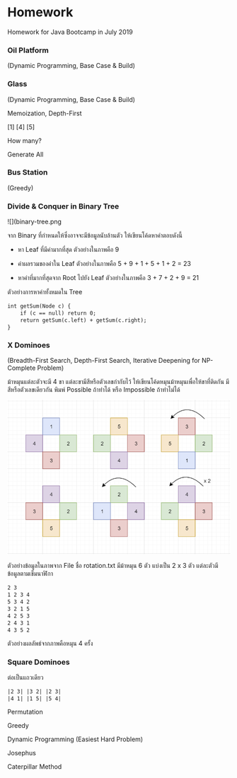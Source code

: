 # Homework
Homework for Java Bootcamp in July 2019

### Oil Platform
(Dynamic Programming, Base Case & Build)

### Glass
(Dynamic Programming, Base Case & Build)

Memoization, Depth-First

[1] [4] [5]

How many?

Generate All

### Bus Station
(Greedy)

### Divide & Conquer in Binary Tree

![](binary-tree.png

จาก Binary ที่กำหนดให้ซึ่งอาจจะมีข้อมูลนับล้านตัว 
ให้เขียนโค้ดหาคำตอบดังนี้

- หา Leaf ที่มีค่ามากที่สุด ตัวอย่างในภาพคือ 9

- ค่าผลรวมของค่าใน Leaf ตัวอย่างในภาพคือ 5 + 9 + 1 + 5 + 1 + 2 = 23

- หาค่าที่มากที่สุดจาก Root ไปยัง Leaf ตัวอย่างในภาพคือ 3 + 7 + 2 + 9 = 21

ตัวอย่างการหาค่าทั้งหมดใน Tree
```
int getSum(Node c) {
	if (c == null) return 0;
	return getSum(c.left) + getSum(c.right);
}
```

### X Dominoes
(Breadth-First Search, Depth-First Search, Iterative Deepening for NP-Complete Problem)

ม้าหมุนแต่ละตัวจะมี 4 ขา แต่ละขามีสีหรือตัวเลขกำกับไว้ ให้เขียนโค้ดหมุนม้าหมุนเพื่อให้ขาที่ติดกัน มีสีหรือตัวเลขเดียวกัน พิมพ์ Possible ถ้าทำได้ หรือ Impossible ถ้าทำไม่ได้

![](rotation.png)

ตัวอย่างข้อมูลในภาพจาก File ชื่อ rotation.txt มีม้าหมุน 6 ตัว แบ่งเป็น 2 x 3 ตัว แต่ละตัวมีข้อมูลตามเข็มนาฬิกา
```
2 3
1 2 3 4
5 3 4 2
3 2 1 5
4 2 5 3
2 4 3 1
4 3 5 2
```

ตัวอย่างผลลัพธ์จากภาพคือหมุน 4 ครั้ง

### Square Dominoes

ต่อเป็นแถวเดียว

```
|2 3| |3 2| |2 3|
|4 1| |1 5| |5 4|
```

Permutation

Greedy

Dynamic Programming (Easiest Hard Problem)

Josephus

Caterpillar Method


